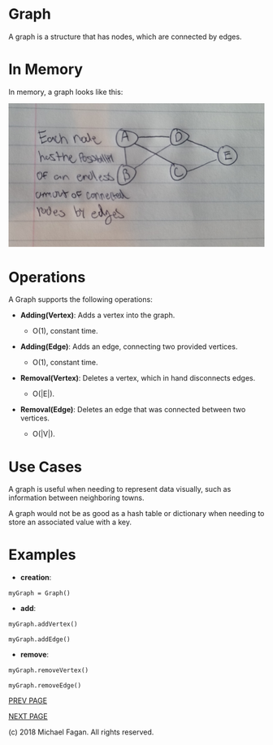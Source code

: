 # Graph

A graph is a structure that has nodes, which are connected by edges.

# In Memory

In memory, a graph looks like this:

![Image of Graph in Memory](images/graph_memory.jpg)

# Operations

A Graph supports the following operations:

* **Adding(Vertex)**: Adds a vertex into the graph.
  * O(1), constant time.

* **Adding(Edge)**: Adds an edge, connecting two provided vertices.
  * O(1), constant time.

* **Removal(Vertex)**: Deletes a vertex, which in hand disconnects edges.
  * O(|E|).
  
* **Removal(Edge)**: Deletes an edge that was connected between two vertices.
  * O(|V|).

# Use Cases

A graph is useful when needing to represent data visually, such as information between neighboring towns.

A graph would not be as good as a hash table or dictionary when needing to store an associated value with a key.

# Examples

* **creation**:

~~~
myGraph = Graph()
~~~

* **add**:

~~~
myGraph.addVertex()
~~~

~~~
myGraph.addEdge()
~~~

* **remove**:

~~~
myGraph.removeVertex()
~~~

~~~
myGraph.removeEdge()
~~~

[PREV PAGE](hashtable.md)

[NEXT PAGE](binaryheap.md)

(c) 2018 Michael Fagan. All rights reserved.
